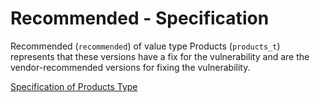 # Recommended - Specification

Recommended (`recommended`) of value type Products (`products_t`) represents that these versions have a fix for the vulnerability and are the vendor-recommended versions for fixing the vulnerability.

[Specification of Products Type](../../../types/products-spec.en.md)
